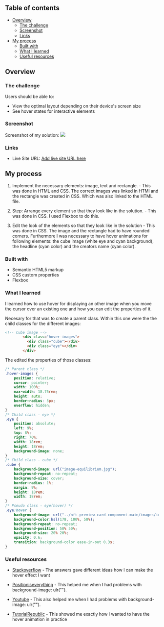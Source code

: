 ## Table of contents

- [Overview](#overview)
  - [The challenge](#the-challenge)
  - [Screenshot](#screenshot)
  - [Links](#links)
- [My process](#my-process)
  - [Built with](#built-with)
  - [What I learned](#what-i-learned)
  - [Useful resources](#useful-resources)



## Overview

### The challenge

Users should be able to:

- View the optimal layout depending on their device's screen size
- See hover states for interactive elements

### Screenshot

Screenshot of my solution: ![](images/screenshot-solution.jpg)

### Links

- Live Site URL: [Add live site URL here](https://your-live-site-url.com)

## My process
  
  1. Implement the necessary elements: image, text and rectangle. - This was done in HTML and CSS. The correct images was linked in HTMl and the rectangle was created in CSS. Which was also linked to the HTML file.

  2. Step: Arrange every element so that they look like in the solution. - This was done in CSS. I used Flexbox to do this. 

  3. Edit the look of the elements so that they look like in the solution - This was done in CSS. The image and the rectangle had to have rounded corners. Furthermore I was necessary to have hover animations for following elements: the cube image (white eye and cyan background), the headline (cyan color) and the creators name (cyan color). 


### Built with

- Semantic HTML5 markup
- CSS custom properties
- Flexbox

### What I learned

I learned how to use hover for displaying an other image when you move the cursor over an existing one and how you can edit the properties of it. 

Necesary for that was to create a parent class. 
Within this one were the the child classes for the different images:

```html
<!-- Cube image -->
        <div class="hover-images">
          <div class="cube"></div>
          <div class="eye"></div>
        </div>
```

The edited the properties of those classes: 

```css
/* Parent class */
.hover-images {
    position: relative;
    cursor: pointer;
    width: 100%;
    max-width: 18.75rem;
    height: auto;
    border-radius: 5px;
    overflow: hidden;
}
/* Child class - eye */
.eye {
    position: absolute;
    left: 9%;
    top: 8%;
    right: 70%;
    width: 18rem;
    height: 18rem;
    background-image: none;
}
/* Child class - cube */
.cube {
    background-image: url("image-equilibrium.jpg");
    background-repeat: no-repeat;
    background-size: cover; 
    border-radius: 1%;
    margin: 9%;
    height: 18rem;
    width: 18rem;
}
/* Pseudo class - eye(hover) */
.eye:hover {
    background-image: url("../nft-preview-card-component-main/images/icon-view.svg");
    background-color:hsl(178, 100%, 50%);
    background-repeat: no-repeat;
    background-position: 50% 50%;
    background-size: 20% 20%;
    opacity: 0.6;
    transition: background-color ease-in-out 0.3s;
}
```

### Useful resources

- [Stackoverflow](https://www.positioniseverything.net/css-background-image-not-working) - The answers gave different ideas how I can make the hover effect I want

- [Positioniseverything](https://www.positioniseverything.net/css-background-image-not-working) - This helped me when I had problems with background-image: ulr("").

- [Youtube](https://www.youtube.com/watch?v=6oHZOag0MH0) - This also helped me when I had problems with background-image: ulr("").

- [TutorialRepublic](https://www.tutorialrepublic.com/faq/how-to-change-image-on-hover-with-css.php#:~:text=Answer%3A%20Use%20the%20CSS%20background,change%20the%20image%20on%20mouseover.) - This showed me exactly how I wanted to have the hover animation in practice

